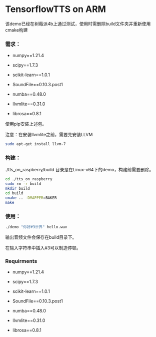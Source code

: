 # TensorflowTTS on ARM

该demo已经在树莓派4b上通过测试，使用时需删除build文件夹并重新使用cmake构建

### 需求：

- numpy==1.21.4
- scipy==1.7.3
- scikit-learn==1.0.1

- SoundFile==0.10.3.post1
- numba==0.48.0
- llvmlite==0.31.0
- librosa==0.8.1

使用pip安装上述包。

注意：在安装llvmlite之前，需要先安装LLVM



```bash
sudo apt-get install llvm-7
```

### 构建：

./tts_on_raspberry/build 目录是在Linux-x64下的demo，构建前需要删除。

```bash
cd ./tts_on_raspberry
sudo rm -r build
mkdir build
cd build
cmake .. -DMAPPER=BAKER
make
```

### 使用：

```bash
./demo "你好#3世界" hello.wav
```

输出音频文件会保存在build目录下。

在输入字符串中插入#3可以制造停顿。



### Requirments
- numpy==1.21.4
- scipy==1.7.3
- scikit-learn==1.0.1

- SoundFile==0.10.3.post1
- numba==0.48.0
- llvmlite==0.31.0
- librosa==0.8.1